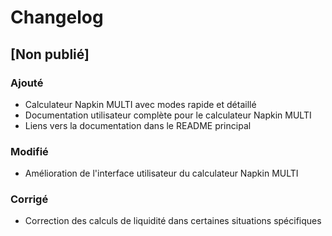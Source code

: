 # Changelog

## [Non publié]

### Ajouté
- Calculateur Napkin MULTI avec modes rapide et détaillé
- Documentation utilisateur complète pour le calculateur Napkin MULTI
- Liens vers la documentation dans le README principal

### Modifié
- Amélioration de l'interface utilisateur du calculateur Napkin MULTI

### Corrigé
- Correction des calculs de liquidité dans certaines situations spécifiques
